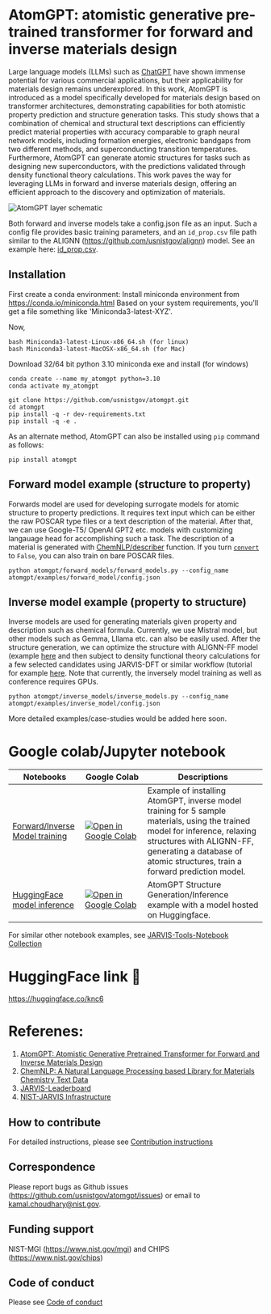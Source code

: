 # AtomGPT: atomistic generative pre-trained transformer for forward and inverse materials design

Large language models (LLMs) such as [ChatGPT](https://openai.com/chatgpt/) have shown immense potential for various commercial applications, but their applicability for materials design remains underexplored. In this work, AtomGPT is introduced as a model specifically developed for materials design based on transformer architectures, demonstrating capabilities for both atomistic property prediction and structure generation tasks. This study shows that a combination of chemical and structural text descriptions can efficiently predict material properties with accuracy comparable to graph neural network models, including formation energies, electronic bandgaps from two different methods, and superconducting transition temperatures. Furthermore, AtomGPT can generate atomic structures for tasks such as designing new superconductors, with the predictions validated through density functional theory calculations. This work paves the way for leveraging LLMs in forward and inverse materials design, offering an efficient approach to the discovery and optimization of materials.

![AtomGPT layer schematic](https://github.com/usnistgov/atomgpt/blob/develop/atomgpt/data/schematic.jpeg)

Both forward and inverse models take a config.json file as an input. Such a config file provides basic training parameters, and an `id_prop.csv` file path similar to the ALIGNN (https://github.com/usnistgov/alignn) model. See an example here: [id_prop.csv](https://github.com/usnistgov/atomgpt/blob/develop/atomgpt/examples/forward_model/id_prop.csv). 

## Installation

First create a conda environment:
Install miniconda environment from https://conda.io/miniconda.html
Based on your system requirements, you'll get a file something like 'Miniconda3-latest-XYZ'.

Now,

```
bash Miniconda3-latest-Linux-x86_64.sh (for linux)
bash Miniconda3-latest-MacOSX-x86_64.sh (for Mac)
```
Download 32/64 bit python 3.10 miniconda exe and install (for windows)

```
conda create --name my_atomgpt python=3.10
conda activate my_atomgpt
```

```
git clone https://github.com/usnistgov/atomgpt.git
cd atomgpt
pip install -q -r dev-requirements.txt
pip install -q -e .
```

As an alternate method, AtomGPT can also be installed using `pip` command as follows:
```
pip install atomgpt
```


## Forward model example (structure to property)

Forwards model are used for developing surrogate models for atomic structure to property predictions. It requires text input which can be either the raw POSCAR type files or a text description of the material. After that, we can use Google-T5/ OpenAI GPT2 etc. models with customizing langauage head for accomplishing such a task. The description of a material is generated with [ChemNLP/describer](https://github.com/usnistgov/jarvis/blob/master/jarvis/core/atoms.py#L1567) function. If you turn [`convert`](https://github.com/usnistgov/atomgpt/blob/develop/atomgpt/forward_models/forward_models.py#L277) to `False`, you can also train on bare POSCAR files.

```
python atomgpt/forward_models/forward_models.py --config_name atomgpt/examples/forward_model/config.json
```

## Inverse model example (property to structure)

Inverse models are used for generating materials given property and description such as chemical formula. Currently, we use Mistral model, but other models such as Gemma, Lllama etc. can also be easily used. After the structure generation, we can optimize the structure with ALIGNN-FF model (example [here](https://colab.research.google.com/github/knc6/jarvis-tools-notebooks/blob/master/jarvis-tools-notebooks/ALIGNN_Structure_Relaxation_Phonons_Interface.ipynb) and then subject to density functional theory calculations for a few selected candidates using JARVIS-DFT or similar workflow (tutorial for example [here](https://pages.nist.gov/jarvis/tutorials/). Note that currently, the inversely model training as well as conference requires GPUs.

```
python atomgpt/inverse_models/inverse_models.py --config_name atomgpt/examples/inverse_model/config.json
```

More detailed examples/case-studies would be added here soon.

# Google colab/Jupyter notebook


| Notebooks                                                                                                                                      | Google&nbsp;Colab                                                                                                                                        | Descriptions                                                                                                                                                                                                                                                                                                                                                                                              |
| ---------------------------------------------------------------------------------------------------------------------------------------------- | -------------------------------------------------------------------------------------------------------------------------------------------------------- | --------------------------------------------------------------------------------------------------------------------------------------------------------------------------------------------------------------------------------------------------------------------------------------------------------------------------------------------------------------------------------------------------------- |
| [Forward/Inverse Model training](https://colab.research.google.com/github/knc6/jarvis-tools-notebooks/blob/master/jarvis-tools-notebooks/atomgpt_example.ipynb)                                                       | [![Open in Google Colab]](https://colab.research.google.com/github/knc6/jarvis-tools-notebooks/blob/master/jarvis-tools-notebooks/atomgpt_example.ipynb)                                 | Example of installing AtomGPT, inverse model training for 5 sample materials, using the trained model for inference, relaxing structures with ALIGNN-FF, generating a database of atomic structures, train a forward prediction model.                                                                                                                                                                                                                                                                       |
| [HuggingFace model inference](https://colab.research.google.com/github/knc6/jarvis-tools-notebooks/blob/master/jarvis-tools-notebooks/atomgpt_example_huggingface.ipynb)                                                  | [![Open in Google Colab]](https://colab.research.google.com/github/knc6/jarvis-tools-notebooks/blob/master/jarvis-tools-notebooks/atomgpt_example_huggingface.ipynb)                            | AtomGPT Structure Generation/Inference example with a model hosted on Huggingface.                                                                                                                                                                                                                                                                                                                                 |


[Open in Google Colab]: https://colab.research.google.com/assets/colab-badge.svg




For similar other notebook examples, see [JARVIS-Tools-Notebook Collection](https://github.com/JARVIS-Materials-Design/jarvis-tools-notebooks)

# HuggingFace link :hugs:

https://huggingface.co/knc6


# Referenes:

1. [AtomGPT: Atomistic Generative Pretrained Transformer for Forward and Inverse Materials Design](https://pubs.acs.org/doi/full/10.1021/acs.jpclett.4c01126)
2. [ChemNLP: A Natural Language Processing based Library for Materials Chemistry Text Data](https://github.com/usnistgov/chemnlp)
3. [JARVIS-Leaderboard](https://pages.nist.gov/jarvis_leaderboard)
4. [NIST-JARVIS Infrastructure](https://jarvis.nist.gov/)
   
<a name="contrib"></a>
How to contribute
-----------------

For detailed instructions, please see [Contribution instructions](https://github.com/usnistgov/jarvis/blob/master/Contribution.rst)

<a name="corres"></a>
Correspondence
--------------------

Please report bugs as Github issues (https://github.com/usnistgov/atomgpt/issues) or email to kamal.choudhary@nist.gov.

<a name="fund"></a>
Funding support
--------------------

NIST-MGI (https://www.nist.gov/mgi) and CHIPS (https://www.nist.gov/chips)

Code of conduct
--------------------

Please see [Code of conduct](https://github.com/usnistgov/jarvis/blob/master/CODE_OF_CONDUCT.md)
